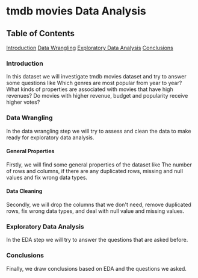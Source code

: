 # tmdb movies Data Analysis

## Table of Contents

[Introduction](#introduction)
[Data Wrangling](#data-wrangling)
[Exploratory Data Analysis](#exploratory-data-analysis)
[Conclusions](#conclusions)

### Introduction

In this dataset we will investigate tmdb movies dataset and try to answer some questions like Which genres are most popular from year to year? What kinds of properties are associated with movies that have high revenues? Do movies with higher revenue, budget and popularity receive higher votes?

### Data Wrangling

In the data wrangling step we will try to assess and clean the data to make ready for exploratory data analysis.

#### General Properties

Firstly, we will find some general properties of the dataset like The number of rows and columns, if there are any duplicated rows, missing and null values and fix wrong data types.

#### Data Cleaning

Secondly, we will drop the columns that we don't need, remove duplicated rows, fix wrong data types, and deal with null value and missing values.

### Exploratory Data Analysis

In the EDA step we will try to answer the questions that are asked before.

### Conclusions

Finally, we draw conclusions based on EDA and the questions we asked.
